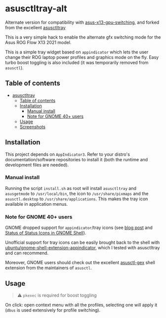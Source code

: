 # asusctltray-alt

Alternate version for compatibility with [asus-x13-gpu-switching](https://github.com/hyphone/asus-x13-gpu-switching), and forked from the excellent [asusctltray](https://github.com/Baldomo/asusctltray)

This is a very simple hack to enable the alternate gfx switching mode for the Asus ROG Flow X13 2021 model.

This is a simple tray widget based on `appindicator` which lets the user change their ROG laptop power profiles and graphics mode on the fly. Easy turbo boost toggling is also included (it was temporarily removed from `asusctl`).

## Table of contents
- [asusctltray](#asusctltray)
  - [Table of contents](#table-of-contents)
  - [Installation](#installation)
    - [Manual install](#manual-install)
    - [Note for GNOME 40+ users](#note-for-gnome-40-users)
  - [Usage](#usage)
  - [Screenshots](#screenshots)

## Installation
This project depends on `AppIndicator3`. Refer to your distro's documentation/software repositories to install it (both the runtime and development files are needed).

### Manual install
Running the script `install.sh` as root will install `asusctltray` and `asusgetmode` to `/usr/local/bin`, the icon to `/usr/share/pixmaps` and the `asusctl.desktop` to `/usr/share/applications`. This makes the tray icon available in application menus.

### Note for GNOME 40+ users
GNOME dropped support for `appindicator`/tray icons (see [blog post](https://blogs.gnome.org/aday/2017/08/31/status-icons-and-gnome/) and [Status of Status Icons in GNOME Shell](https://discourse.gnome.org/t/status-of-status-icon-in-gnome-shell/6441)). 

Unofficial support for tray icons can be easily brought back to the shell with [ubuntu/gnome-shell-extension-appindicator](https://github.com/ubuntu/gnome-shell-extension-appindicator), which I tested with asusctltray and can recommend.

Moreover, GNOME users should check out the excellent [asusctl-gex](https://gitlab.com/asus-linux/asusctl-gex/-/tree/main) shell extension from the maintainers of `asusctl`.

## Usage
> ⚠️ `pkexec` is required for boost toggling

On click: open context menu with all the profiles, selecting one will apply it (`dbus` is used extensively for profile switching).
